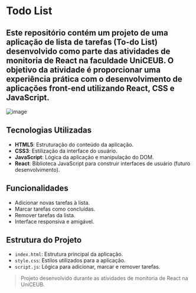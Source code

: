 # Todo List

## Este repositório contém um projeto de uma aplicação de lista de tarefas (To-do List) desenvolvido como parte das atividades de monitoria de React na faculdade UniCEUB. O objetivo da atividade é proporcionar uma experiência prática com o desenvolvimento de aplicações front-end utilizando React, CSS e JavaScript.
![image](https://github.com/user-attachments/assets/b1ea03a2-b8d4-4e92-a283-fbb131219b63)




## Tecnologias Utilizadas

- **HTML5**: Estruturação do conteúdo da aplicação.
- **CSS3**: Estilização da interface do usuário.
- **JavaScript**: Lógica da aplicação e manipulação do DOM.
- **React**: Biblioteca JavaScript para construir interfaces de usuário (futuro desenvolvimento).

## Funcionalidades

- Adicionar novas tarefas à lista.
- Marcar tarefas como concluídas.
- Remover tarefas da lista.
- Interface responsiva e amigável.

## Estrutura do Projeto

- `index.html`: Estrutura principal da aplicação.
- `style.css`: Estilos utilizados para a aplicação.
- `script.js`: Lógica para adicionar, marcar e remover tarefas.

> Projeto desenvolvido durante as atividades de monitoria de React na UniCEUB.
